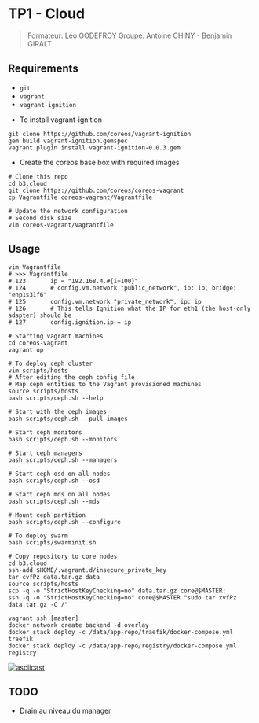 # TP1 - Cloud
> Formateur: Léo GODEFROY
> Groupe: Antoine CHINY - Benjamin GIRALT

## Requirements
- `git`
- `vagrant`
- `vagrant-ignition`

* To install vagrant-ignition
```
git clone https://github.com/coreos/vagrant-ignition
gem build vagrant-ignition.gemspec
vagrant plugin install vagrant-ignition-0.0.3.gem
```

* Create the coreos base box with required images
```
# Clone this repo
cd b3.cloud
git clone https://github.com/coreos/coreos-vagrant
cp Vagrantfile coreos-vagrant/Vagrantfile

# Update the network configuration
# Second disk size
vim coreos-vagrant/Vagrantfile
```

## Usage

```
vim Vagrantfile
# >>> Vagrantfile
# 123       ip = "192.168.4.#{i+100}"
# 124       # config.vm.network "public_network", ip: ip, bridge: "enp1s31f6"
# 125       config.vm.network "private_network", ip: ip
# 126       # This tells Ignition what the IP for eth1 (the host-only adapter) should be
# 127       config.ignition.ip = ip

# Starting vagrant machines
cd coreos-vagrant
vagrant up

# To deploy ceph cluster
vim scripts/hosts
# After editing the ceph config file
# Map ceph entities to the Vagrant provisioned machines
source scripts/hosts
bash scripts/ceph.sh --help

# Start with the ceph images
bash scripts/ceph.sh --pull-images

# Start ceph monitors
bash scripts/ceph.sh --monitors

# Start ceph managers
bash scripts/ceph.sh --managers

# Start ceph osd on all nodes
bash scripts/ceph.sh --osd

# Start ceph mds on all nodes
bash scripts/ceph.sh --mds

# Mount ceph partition
bash scripts/ceph.sh --configure

# To deploy swarm
bash scripts/swarminit.sh

# Copy repository to core nodes
cd b3.cloud
ssh-add $HOME/.vagrant.d/insecure_private_key
tar cvfPz data.tar.gz data
source scripts/hosts
scp -q -o "StrictHostKeyChecking=no" data.tar.gz core@$MASTER:
ssh -q -o "StrictHostKeyChecking=no" core@$MASTER "sudo tar xvfPz data.tar.gz -C /"

vagrant ssh [master]
docker network create backend -d overlay
docker stack deploy -c /data/app-repo/traefik/docker-compose.yml traefik
docker stack deploy -c /data/app-repo/registry/docker-compose.yml registry
```

[![asciicast](https://asciinema.dotfile.eu/a/C2kWt93gReOxNesOLY2zwPqJ6.png)](https://asciinema.dotfile.eu/a/C2kWt93gReOxNesOLY2zwPqJ6)

## TODO

- Drain au niveau du manager
